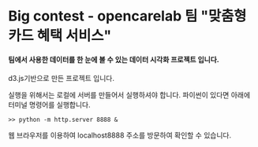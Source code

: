 <h1>Big contest - opencarelab 팀 "맞춤형 카드 혜택 서비스"</h1>
<h4>팀에서 사용한 데이터를 한 눈에 볼 수 있는 데이터 시각화 프로젝트 입니다.</h4>
d3.js기반으로 만든 프로젝트 입니다.

실행을 위해서는 로컬에 서버를 만들어서 실행하셔야 합니다.
파이썬이 있다면 아래에 터미널 명령어를 실행합니다.
<pre><code>>> python -m http.server 8888 &</code></pre>

웹 브라우저를 이용하여 localhost8888 주소를 방문하여 확인할 수 있습니다.